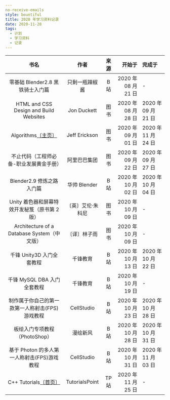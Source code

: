 ```yaml
---
no-receive-emails
style: bountiful
title: 2020 年学习资料记录
date: 2020-11-28
tags:
  - 计划
  - 学习资料
  - 记录
---
```


|                                    书名                                     |       作者        | 来源  |              开始于 | 完成于              |
| :-------------------------------------------------------------------------: | :---------------: | :---: | ------------------: | :------------------ |
|                      零基础 Blender2.8 黑铁骑士入门篇                       |  只剩一瓶辣椒酱   | B 站  | 2020 年 08 月 21 日 | -                   |
|                   HTML and CSS Design and Build Websites                    |    Jon Duckett    | 图书  | 2020 年 08 月 28 日 | 2020 年 09 月 21 日 |
|   Algorithms[〔主页〕](http://jeffe.cs.illinois.edu/teaching/algorithms/)   |   Jeff Erickson   | 图书  | 2020 年 09 月 01 日 | 2020 年 11 月 24 日 |
|                   不止代码（工程师必备-职业发展黄金手册）                   |   阿里巴巴集团    | 图书  | 2020 年 09 月 22 日 | 2020 年 09 月 27 日 |
|                          Blender2.9 修炼之路入门篇                          |   华帅 Blender    | B 站  | 2020 年 10 月 02 日 | 2020 年 10 月 04 日 |
|                Unity 着色器和屏幕特效开发秘笈（原书第 2 版）                | 〔英〕艾伦·朱科尼 | 图书  | 2020 年 10 月 09 日 | -                   |
|                 Architecture of a Database System（中文版）                 |   〔译〕林子雨    | 图书  | 2020 年 10 月 09 日 | -                   |
|                          千锋 Unity3D 入门全套教程                          |     千锋教育      | B 站  | 2020 年 10 月 13 日 | 2020 年 10 月 22 日 |
|                         千锋 MySQL DBA 入门全套教程                         |     千锋教育      | B 站  | 2020 年 10 月 19 日 | -                   |
|               制作属于你自己的第一款第一人称射击(FPS)游戏教程               |    CellStudio     | B 站  | 2020 年 10 月 23 日 | 2020 年 10 月 28 日 |
|                        板绘入门专项教程（PhotoShop）                        |     漫绘新风      | B 站  | 2020 年 10 月 28 日 | 2020 年 10 月 31 日 |
|                 基于 Photon 的多人第一人称射击(FPS)游戏教程                 |    CellStudio     | B 站  | 2020 年 10 月 31 日 | 2020 年 11 月 03 日 |
| C++ Tutorials[〔首页〕](https://www.tutorialspoint.com/cplusplus/index.htm) |  TutorialsPoint   | TP 站 | 2020 年 11 月 25 日 | -                   |
